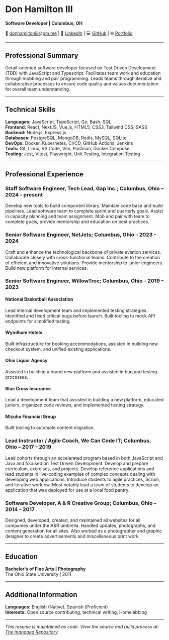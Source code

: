 # Don Hamilton III

**Software Developer | Columbus, OH**

📧 donhamiltoniii@pm.me | 🔗 [LinkedIn](https://linkedin.com/in/donhamiltoniii) | 💻 [GitHub](https://github.com/donhamiltoniii) | 🌐 [Portfolio](https://dondon.dev)

---

## Professional Summary

Detail-oriented software developer focused on Test Driven Development (TDD) with JavaScript and Typescript. Facilitates team work and education through mobbing and pair programming. Leads teams through iterative and collaborative processes to ensure code quality and values documentation for overall team understanding.

---

## Technical Skills

**Languages:** JavaScript, TypeScript, Go, Bash, SQL  
**Frontend:** React, NextJS, Vue.js, HTML5, CSS3, Tailwind CSS, SASS  
**Backend:** Node.js, Express.js  
**Databases:** PostgreSQL, MongoDB, Redis, MySQL, SQLite  
**DevOps:** Docker, Kubernetes, CI/CD, GitHub Actions, Jenkins  
**Tools:** Git, Linux, VS Code, Vim, Postman, Docker Compose  
**Testing:** Jest, Vitest, Playwright, Unit Testing, Integration Testing  

---

## Professional Experience

### Staff Software Engineer, Tech Lead, Gap Inc.; Columbus, Ohio – 2024 - present

Develop new tools to build component library. Maintain code base and build pipelines. Lead software team to complete sprint and quarterly goals. Assist in capacity planning and team assignment. Mob and pair with team to complete goals, provide mentorship and education on best practices.

### Senior Software Engineer, NetJets; Columbus, Ohio – 2023 - 2024

Craft and enhance the technological backbone of private aviation services. Collaborate closely with cross-functional teams. Contribute to the creation of efficient and innovative solutions. Provide mentorship to junior engineers. Build new platform for internal services.

### Senior Software Engineer, WillowTree; Columbus, Ohio – 2019 – 2023

#### National Basketball Association

Lead internal development team and implemented testing strategies. Identified and fixed critical bugs before launch. Built tooling to mock API endpoints for simplified testing.

#### Wyndham Hotels

Built infrastructure for booking accommodations, assisted in building new checkout system, and unified existing applications.

#### Ohio Liquor Agency

Assisted in building a brand new platform and assisted in bug and testing processes.

#### Blue Cross Insurance

Lead a development team that assisted in building a new platform, educated juniors, organized code reviews, and implemented testing strategy.

#### Mizuho Financial Group

Built tooling to automate content migration.

### Lead Instructor / Agile Coach, We Can Code IT; Columbus, Ohio – 2017 – 2019

Lead cohorts through an accelerated program based in both JavaScript and Java and focused on Test Driven Development. Develop and prepare curriculum, exercises, and projects. Develop reference applications and lead students in live-coding examples of complex concepts dealing with developing web applications. Introduce students to agile practices, Scrum, and iterative work ow. Most notably lead a team of students to develop an application that was deployed for use at a local food pantry.

### Software Developer, A & R Creative Group; Columbus, Ohio – 2014 – 2017

Designed, developed, created, and maintained all websites for all companies under the A&R umbrella. Handled updates, photographs, and content generation for all sites. Also worked as a photographer and graphic designer to create advertisements and miscellaneous print work.

---

## Education

**Bachelor's of Fine Arts | Photography**  
The Ohio State University | 2011

---

## Additional Information

**Languages:** English (Native), Spanish (Proficient)  
**Interests:** Open source contributing, technical writing, Homelabbing

---

*This resume is maintained as code. View the source and build process at: [The managed Repository](https://github.com/donhamiltoniii/resume)*